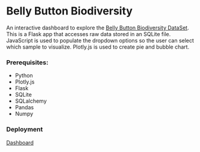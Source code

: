 # Belly Button Biodiversity

An interactive dashboard to explore the [Belly Button Biodiversity DataSet](http://robdunnlab.com/projects/belly-button-biodiversity/). This is a Flask app that accesses raw data stored in an SQLite file. JavaScript is used to populate the dropdown options so the user can select which sample to visualize. Plotly.js is used to create pie and bubble chart.

### Prerequisites:
* Python
* Plotly.js
* Flask
* SQLite
* SQLalchemy
* Pandas
* Numpy

### Deployment
[Dashboard](https://visual-dashboard.herokuapp.com)
